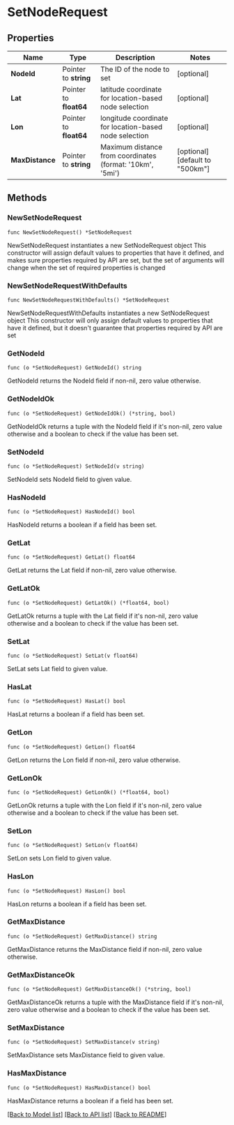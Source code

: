 # SetNodeRequest

## Properties

Name | Type | Description | Notes
------------ | ------------- | ------------- | -------------
**NodeId** | Pointer to **string** | The ID of the node to set | [optional] 
**Lat** | Pointer to **float64** | latitude coordinate for location-based node selection | [optional] 
**Lon** | Pointer to **float64** | longitude coordinate for location-based node selection | [optional] 
**MaxDistance** | Pointer to **string** | Maximum distance from coordinates (format: &#39;10km&#39;, &#39;5mi&#39;) | [optional] [default to "500km"]

## Methods

### NewSetNodeRequest

`func NewSetNodeRequest() *SetNodeRequest`

NewSetNodeRequest instantiates a new SetNodeRequest object
This constructor will assign default values to properties that have it defined,
and makes sure properties required by API are set, but the set of arguments
will change when the set of required properties is changed

### NewSetNodeRequestWithDefaults

`func NewSetNodeRequestWithDefaults() *SetNodeRequest`

NewSetNodeRequestWithDefaults instantiates a new SetNodeRequest object
This constructor will only assign default values to properties that have it defined,
but it doesn't guarantee that properties required by API are set

### GetNodeId

`func (o *SetNodeRequest) GetNodeId() string`

GetNodeId returns the NodeId field if non-nil, zero value otherwise.

### GetNodeIdOk

`func (o *SetNodeRequest) GetNodeIdOk() (*string, bool)`

GetNodeIdOk returns a tuple with the NodeId field if it's non-nil, zero value otherwise
and a boolean to check if the value has been set.

### SetNodeId

`func (o *SetNodeRequest) SetNodeId(v string)`

SetNodeId sets NodeId field to given value.

### HasNodeId

`func (o *SetNodeRequest) HasNodeId() bool`

HasNodeId returns a boolean if a field has been set.

### GetLat

`func (o *SetNodeRequest) GetLat() float64`

GetLat returns the Lat field if non-nil, zero value otherwise.

### GetLatOk

`func (o *SetNodeRequest) GetLatOk() (*float64, bool)`

GetLatOk returns a tuple with the Lat field if it's non-nil, zero value otherwise
and a boolean to check if the value has been set.

### SetLat

`func (o *SetNodeRequest) SetLat(v float64)`

SetLat sets Lat field to given value.

### HasLat

`func (o *SetNodeRequest) HasLat() bool`

HasLat returns a boolean if a field has been set.

### GetLon

`func (o *SetNodeRequest) GetLon() float64`

GetLon returns the Lon field if non-nil, zero value otherwise.

### GetLonOk

`func (o *SetNodeRequest) GetLonOk() (*float64, bool)`

GetLonOk returns a tuple with the Lon field if it's non-nil, zero value otherwise
and a boolean to check if the value has been set.

### SetLon

`func (o *SetNodeRequest) SetLon(v float64)`

SetLon sets Lon field to given value.

### HasLon

`func (o *SetNodeRequest) HasLon() bool`

HasLon returns a boolean if a field has been set.

### GetMaxDistance

`func (o *SetNodeRequest) GetMaxDistance() string`

GetMaxDistance returns the MaxDistance field if non-nil, zero value otherwise.

### GetMaxDistanceOk

`func (o *SetNodeRequest) GetMaxDistanceOk() (*string, bool)`

GetMaxDistanceOk returns a tuple with the MaxDistance field if it's non-nil, zero value otherwise
and a boolean to check if the value has been set.

### SetMaxDistance

`func (o *SetNodeRequest) SetMaxDistance(v string)`

SetMaxDistance sets MaxDistance field to given value.

### HasMaxDistance

`func (o *SetNodeRequest) HasMaxDistance() bool`

HasMaxDistance returns a boolean if a field has been set.


[[Back to Model list]](../README.md#documentation-for-models) [[Back to API list]](../README.md#documentation-for-api-endpoints) [[Back to README]](../README.md)


